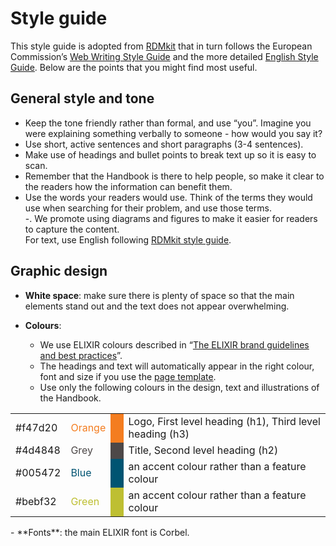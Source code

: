 # Style guide  

This style guide is adopted from [RDMkit](https://rdmkit.elixir-europe.org/style_guide) that in turn follows the European Commission’s [Web Writing Style Guide](https://wikis.ec.europa.eu/display/WEBGUIDE/02.+Web+writing+guidelines) and the more detailed [English Style Guide](https://commission.europa.eu/system/files/2023-01/styleguide_english_dgt_en.pdf). Below are the points that you might find most useful.  

## General style and tone    
  
- Keep the tone friendly rather than formal, and use “you”. Imagine you were explaining something verbally to someone - how would you say it?  
- Use short, active sentences and short paragraphs (3-4 sentences).
- Make use of headings and bullet points to break text up so it is easy to scan.    
- Remember that the Handbook is there to help people, so make it clear to the readers how the information can benefit them.  
- Use the words your readers would use. Think of the terms they would use when searching for their problem, and use those terms.  
-. We promote using diagrams and figures to make it easier for readers to capture the content.  
For text, use English following [RDMkit style guide](https://rdmkit.elixir-europe.org/style_guide#text).

## Graphic design
- **White space**: make sure there is plenty of space so that the main elements stand out and the text does not appear overwhelming.

- **Colours**:  
  - We use ELIXIR colours described in “[The ELIXIR brand guidelines and best practices](https://drive.google.com/file/d/0B7btK9HAXhx1LVVCS3pBZVI1SjQ/view?resourcekey=0-KzdprazYmQ35mcod7NwS8w)”.  
  - The headings and text will automatically appear in the right colour, font and size  if you use the [page template](https://docs.google.com/document/d/1W8Q2dnsjb2KdubVHjqN6rTDC2Bc1vkJG4w9emtUSKdg).  
  - Use only the following colours in the design, text and illustrations of the Handbook.
<table>
  <tr>
    <td>#f47d20</td>
    <td style="color: #f47d20;">Orange</td>
    <td style="background-color: #f47d20;">&nbsp;</td>
    <td>Logo, First level heading (h1), Third level heading (h3)</td>
  </tr>
  <tr>
    <td>#4d4848</td>
    <td style="color: #4d4848;">Grey</td>
    <td style="background-color: #4d4848;">&nbsp;</td>
    <td>Title, Second level heading (h2)</td>
  </tr>
  <tr>
    <td>#005472</td>
    <td style="color: #005472;">Blue</td>
    <td style="background-color: #005472;">&nbsp;</td>
    <td>an accent colour rather than a feature colour</td>
  </tr>
  <tr>
    <td>#bebf32</td>
    <td style="color: #bebf32;">Green</td>
    <td style="background-color: #bebf32;">&nbsp;</td>
    <td>an accent colour rather than a feature colour</td>
  </tr>  
</table>
  - **Fonts**: the main ELIXIR font is Corbel.  
